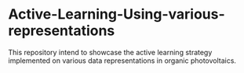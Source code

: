 # Active-Learning-Using-various-representations

This repository intend to showcase the active learning strategy implemented on various data representations in organic photovoltaics.
